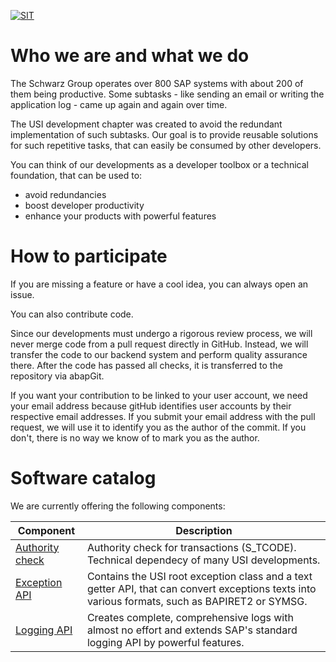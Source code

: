 [![SIT](https://img.shields.io/badge/SIT-awesome-blueviolet.svg)](https://it.schwarz)
# Who we are and what we do

The Schwarz Group operates over 800 SAP systems with about 200 of them being productive. 
Some subtasks - like sending an email or writing the application log - came up again and again over time.

The USI development chapter was created to avoid the redundant implementation of such subtasks. 
Our goal is to provide reusable solutions for such repetitive tasks, that can easily be consumed by other developers.

You can think of our developments as a developer toolbox or a technical foundation, that can be used to:
* avoid redundancies
* boost developer productivity
* enhance your products with powerful features

# How to participate

If you are missing a feature or have a cool idea, you can always open an issue.

You can also contribute code.

Since our developments must undergo a rigorous review process, we will never merge code from a pull request directly in GitHub. Instead, we will transfer the code to our backend system and perform quality assurance there. After the code has passed all checks, it is transferred to the repository via abapGit.

If you want your contribution to be linked to your user account, we need your email address because gitHub identifies user accounts by their respective email addresses. If you submit your email address with the pull request, we will use it to identify you as the author of the commit. If you don't, there is no way we know of to mark you as the author.

# Software catalog

We are currently offering the following components:

Component       | Description  
--------------- | -------------
[Authority check](https://github.com/SchwarzIT/sap-usi-authority-check) | Authority check for transactions (S_TCODE). Technical dependecy of many USI developments.
[Exception API](https://github.com/SchwarzIT/sap-usi-exception) | Contains the USI root exception class and a text getter API, that can convert exceptions texts into various formats, such as BAPIRET2 or SYMSG.
[Logging API](https://github.com/SchwarzIT/sap-usi-logging-api) | Creates complete, comprehensive logs with almost no effort and extends SAP's standard logging API by powerful features.
